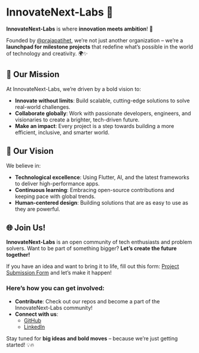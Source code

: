 # InnovateNext-Labs 🚀

**InnovateNext-Labs** is where **innovation meets ambition**! 🎯  

Founded by [@prajapatihet](https://github.com/prajapatihet), we’re not just another organization – we’re a **launchpad for milestone projects** that redefine what’s possible in the world of technology and creativity. 🌍✨

## 🚀 Our Mission

At InnovateNext-Labs, we’re driven by a bold vision to:
- **Innovate without limits**: Build scalable, cutting-edge solutions to solve real-world challenges.
- **Collaborate globally**: Work with passionate developers, engineers, and visionaries to create a brighter, tech-driven future.
- **Make an impact**: Every project is a step towards building a more efficient, inclusive, and smarter world.

## 🎯 Our Vision

We believe in:
- **Technological excellence**: Using Flutter, AI, and the latest frameworks to deliver high-performance apps.
- **Continuous learning**: Embracing open-source contributions and keeping pace with global trends.
- **Human-centered design**: Building solutions that are as easy to use as they are powerful.

## 🌐 Join Us!

**InnovateNext-Labs** is an open community of tech enthusiasts and problem solvers. Want to be part of something bigger? **Let’s create the future together!**

If you have an idea and want to bring it to life, fill out this form: [Project Submission Form](https://forms.gle/CG4hKax9tED9m5cK9) and let’s make it happen!

### Here’s how you can get involved:
- **Contribute**: Check out our repos and become a part of the InnovateNext-Labs community!
- **Connect with us**:
   - [GitHub](https://github.com/prajapatihet)
   - [LinkedIn](https://www.linkedin.com/in/hetkumar-prajapati)

Stay tuned for **big ideas and bold moves** – because we’re just getting started! 💡🔥
